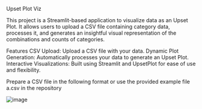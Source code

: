 Upset Plot Viz

This project is a Streamlit-based application to visualize data as an Upset Plot. It allows users to upload a CSV file containing category data, processes it, and generates an insightful visual representation of the combinations and counts of categories.

Features
CSV Upload: Upload a CSV file with your data.
Dynamic Plot Generation: Automatically processes your data to generate an Upset Plot.
Interactive Visualizations: Built using Streamlit and UpsetPlot for ease of use and flexibility.

Prepare a CSV file in the following format or use the provided example file a.csv in the repository

![image](https://github.com/user-attachments/assets/4d41039f-4f73-443a-ace3-4e7d84882a2c)

